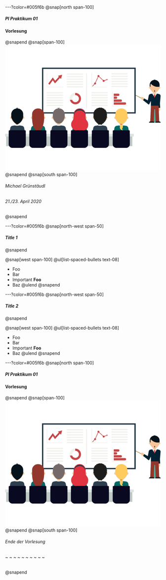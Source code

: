 ---?color=#005f6b
@snap[north span-100]
##### PI Praktikum 01
#### Vorlesung
@snapend
@snap[span-100]
![IMAGE](assets/img/presentation.png)
@snapend
@snap[south span-100]
###### Michael Grünstäudl
###### 21./23. April 2020
@snapend


---?color=#005f6b
@snap[north-west span-50]
##### Title 1
@snapend

@snap[west span-100]
@ul[list-spaced-bullets text-08]
- Foo
- Bar
- Important **Foo**
- Baz
@ulend
@snapend


---?color=#005f6b
@snap[north-west span-50]
##### Title 2
@snapend

@snap[west span-100]
@ul[list-spaced-bullets text-08]
- Foo
- Bar
- Important **Foo**
- Baz
@ulend
@snapend


---?color=#005f6b
@snap[north span-100]
##### PI Praktikum 01
#### Vorlesung
@snapend
@snap[span-100]
![IMAGE](assets/img/presentation.png)
@snapend
@snap[south span-100]
###### Ende der Vorlesung
###### ~ ~ ~ ~ ~ ~ ~ ~ ~ ~
@snapend

